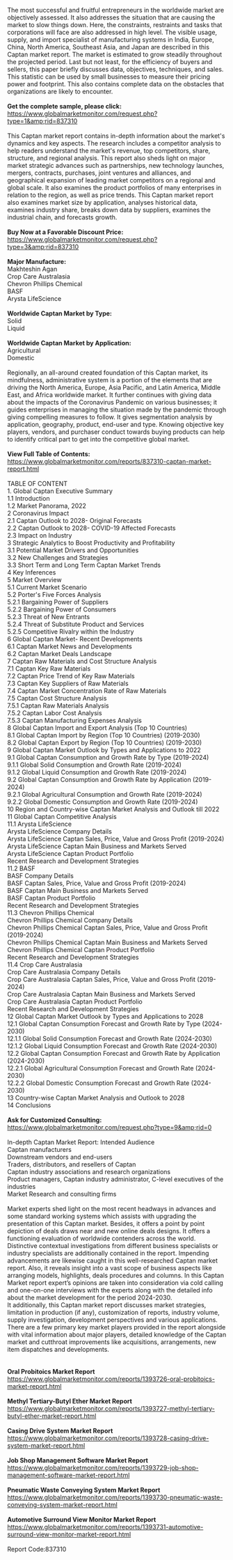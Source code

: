 The most successful and fruitful entrepreneurs in the worldwide market are objectively assessed. It also addresses the situation that are causing the market to slow things down. Here, the constraints, restraints and tasks that corporations will face are also addressed in high level. The visible usage, supply, and import specialist of manufacturing systems in India, Europe, China, North America, Southeast Asia, and Japan are described in this Captan market report. The market is estimated to grow steadily throughout the projected period. Last but not least, for the efficiency of buyers and sellers, this paper briefly discusses data, objectives, techniques, and sales. This statistic can be used by small businesses to measure their pricing power and footprint. This also contains complete data on the obstacles that organizations are likely to encounter.<br /><br /><strong>Get the complete sample, please click:</strong><br /><a href="https://www.globalmarketmonitor.com/request.php?type=1&amp;rid=837310">https://www.globalmarketmonitor.com/request.php?type=1&amp;rid=837310</a><br /><br />This Captan market report contains in-depth information about the market's dynamics and key aspects. The research includes a competitor analysis to help readers understand the market's revenue, top competitors, share, structure, and regional analysis. This report also sheds light on major market strategic advances such as partnerships, new technology launches, mergers, contracts, purchases, joint ventures and alliances, and geographical expansion of leading market competitors on a regional and global scale. It also examines the product portfolios of many enterprises in relation to the region, as well as price trends. This Captan market report also examines market size by application, analyses historical data, examines industry share, breaks down data by suppliers, examines the industrial chain, and forecasts growth.<br /><br /><strong>Buy Now at a Favorable Discount Price:</strong><br /><a href="https://www.globalmarketmonitor.com/request.php?type=3&amp;rid=837310">https://www.globalmarketmonitor.com/request.php?type=3&amp;rid=837310</a><br /><br /><strong>Major Manufacture:</strong><br /> Makhteshin Agan <br />Crop Care Australasia <br />Chevron Phillips Chemical <br />BASF <br />Arysta LifeScience <br /><br /><strong>Worldwide Captan Market by Type:</strong><br />Solid <br />Liquid <br /><br /><strong>Worldwide Captan Market by Application:</strong><br />Agricultural <br />Domestic <br /><br />Regionally, an all-around created foundation of this Captan market, its mindfulness, administrative system is a portion of the elements that are driving the North America, Europe, Asia Pacific, and Latin America, Middle East, and Africa worldwide market. It further continues with giving data about the impacts of the Coronavirus Pandemic on various businesses; it guides enterprises in managing the situation made by the pandemic through giving compelling measures to follow. It gives segmentation analysis by application, geography, product, end-user and type. Knowing objective key players, vendors, and purchaser conduct towards buying products can help to identify critical part to get into the competitive global market.<br /><br /><strong>View Full Table of Contents:</strong><br /><a href="https://www.globalmarketmonitor.com/reports/837310-captan-market-report.html">https://www.globalmarketmonitor.com/reports/837310-captan-market-report.html</a><br /><br />TABLE OF CONTENT<br />1. Global Captan Executive Summary<br />1.1 Introduction<br />1.2 Market Panorama, 2022<br />2 Coronavirus Impact<br />2.1 Captan Outlook to 2028- Original Forecasts<br />2.2 Captan Outlook to 2028- COVID-19 Affected Forecasts<br />2.3 Impact on Industry<br />3 Strategic Analytics to Boost Productivity and Profitability<br />3.1 Potential Market Drivers and Opportunities<br />3.2 New Challenges and Strategies<br />3.3 Short Term and Long Term Captan Market Trends<br />4 Key Inferences<br />5 Market Overview<br />5.1 Current Market Scenario<br />5.2 Porter's Five Forces Analysis<br />5.2.1 Bargaining Power of Suppliers<br />5.2.2 Bargaining Power of Consumers<br />5.2.3 Threat of New Entrants<br />5.2.4 Threat of Substitute Product and Services<br />5.2.5 Competitive Rivalry within the Industry<br />6 Global Captan Market- Recent Developments<br />6.1 Captan Market News and Developments<br />6.2 Captan Market Deals Landscape<br />7 Captan Raw Materials and Cost Structure Analysis<br />7.1 Captan Key Raw Materials<br />7.2 Captan Price Trend of Key Raw Materials<br />7.3 Captan Key Suppliers of Raw Materials<br />7.4 Captan Market Concentration Rate of Raw Materials<br />7.5 Captan Cost Structure Analysis<br />7.5.1 Captan Raw Materials Analysis<br />7.5.2 Captan Labor Cost Analysis<br />7.5.3 Captan Manufacturing Expenses Analysis<br />8 Global Captan Import and Export Analysis (Top 10 Countries)<br />8.1 Global Captan Import by Region (Top 10 Countries) (2019-2030)<br />8.2 Global Captan Export by Region (Top 10 Countries) (2019-2030)<br />9 Global Captan Market Outlook by Types and Applications to 2022<br />9.1 Global Captan Consumption and Growth Rate by Type (2019-2024)<br />9.1.1 Global Solid Consumption and Growth Rate (2019-2024)<br />9.1.2 Global Liquid Consumption and Growth Rate (2019-2024)<br />9.2 Global Captan Consumption and Growth Rate by Application (2019-2024)<br />9.2.1  Global Agricultural Consumption and Growth Rate (2019-2024)<br />9.2.2  Global Domestic Consumption and Growth Rate (2019-2024)<br />10 Region and Country-wise Captan Market Analysis and Outlook till 2022<br />11 Global Captan Competitive Analysis<br />11.1 Arysta LifeScience<br />Arysta LifeScience Company Details<br />Arysta LifeScience Captan Sales, Price, Value and Gross Profit (2019-2024)<br />Arysta LifeScience Captan Main Business and Markets Served<br />Arysta LifeScience Captan Product Portfolio<br />Recent Research and Development Strategies<br />11.2 BASF<br />BASF Company Details<br />BASF Captan Sales, Price, Value and Gross Profit (2019-2024)<br />BASF Captan Main Business and Markets Served<br />BASF Captan Product Portfolio<br />Recent Research and Development Strategies<br />11.3 Chevron Phillips Chemical<br />Chevron Phillips Chemical Company Details<br />Chevron Phillips Chemical Captan Sales, Price, Value and Gross Profit (2019-2024)<br />Chevron Phillips Chemical Captan Main Business and Markets Served<br />Chevron Phillips Chemical Captan Product Portfolio<br />Recent Research and Development Strategies<br />11.4 Crop Care Australasia<br />Crop Care Australasia Company Details<br />Crop Care Australasia Captan Sales, Price, Value and Gross Profit (2019-2024)<br />Crop Care Australasia Captan Main Business and Markets Served<br />Crop Care Australasia Captan Product Portfolio<br />Recent Research and Development Strategies<br />12 Global Captan Market Outlook by Types and Applications to 2028<br />12.1 Global Captan Consumption Forecast and Growth Rate by Type (2024-2030)<br />12.1.1 Global Solid Consumption Forecast and Growth Rate (2024-2030)<br />12.1.2 Global Liquid Consumption Forecast and Growth Rate (2024-2030)<br />12.2 Global Captan Consumption Forecast and Growth Rate by Application (2024-2030)<br />12.2.1 Global Agricultural Consumption Forecast and Growth Rate (2024-2030)<br />12.2.2 Global Domestic Consumption Forecast and Growth Rate (2024-2030)<br />13 Country-wise Captan Market Analysis and Outlook to 2028<br />14 Conclusions<br /><br /><strong>Ask for Customized Consulting:</strong><br /><a href="https://www.globalmarketmonitor.com/request.php?type=9&amp;rid=0">https://www.globalmarketmonitor.com/request.php?type=9&amp;rid=0</a><br /><br />In-depth Captan Market Report: Intended Audience<br />Captan manufacturers<br />Downstream vendors and end-users<br />Traders, distributors, and resellers of Captan<br />Captan industry associations and research organizations<br />Product managers, Captan industry administrator, C-level executives of the industries<br />Market Research and consulting firms<br /><br />Market experts shed light on the most recent headways in advances and some standard working systems which assists with upgrading the presentation of this Captan market. Besides, it offers a point by point depiction of deals draws near and new online deals designs. It offers a functioning evaluation of worldwide contenders across the world. Distinctive contextual investigations from different business specialists or industry specialists are additionally contained in the report. Impending advancements are likewise caught in this well-researched Captan market report. Also, it reveals insight into a vast scope of business aspects like arranging models, highlights, deals procedures and columns. In this Captan Market report expert’s opinions are taken into consideration via cold calling and one-on-one interviews with the experts along with the detailed info about the market development for the period 2024-2030. <br />It additionally, this Captan market report discusses market strategies, limitation in production (if any), customization of reports, industry volume, supply investigation, development perspectives and various applications. There are a few primary key market players provided in the report alongside with vital information about major players, detailed knowledge of the Captan market and cutthroat improvements like acquisitions, arrangements, new item dispatches and developments.<br /><br /><strong><br /></strong><strong>Oral Probitoics Market Report</strong><br /><a href="https://www.globalmarketmonitor.com/reports/1393726-oral-probitoics-market-report.html">https://www.globalmarketmonitor.com/reports/1393726-oral-probitoics-market-report.html</a><br /><br /><strong>Methyl Tertiary-Butyl Ether Market Report</strong><br /><a href="https://www.globalmarketmonitor.com/reports/1393727-methyl-tertiary-butyl-ether-market-report.html">https://www.globalmarketmonitor.com/reports/1393727-methyl-tertiary-butyl-ether-market-report.html</a><br /><br /><strong>Casing Drive System Market Report</strong><br /><a href="https://www.globalmarketmonitor.com/reports/1393728-casing-drive-system-market-report.html">https://www.globalmarketmonitor.com/reports/1393728-casing-drive-system-market-report.html</a><br /><br /><strong>Job Shop Management Software Market Report</strong><br /><a href="https://www.globalmarketmonitor.com/reports/1393729-job-shop-management-software-market-report.html">https://www.globalmarketmonitor.com/reports/1393729-job-shop-management-software-market-report.html</a><br /><br /><strong>Pneumatic Waste Conveying System Market Report</strong><br /><a href="https://www.globalmarketmonitor.com/reports/1393730-pneumatic-waste-conveying-system-market-report.html">https://www.globalmarketmonitor.com/reports/1393730-pneumatic-waste-conveying-system-market-report.html</a><br /><br /><strong>Automotive Surround View Monitor Market Report</strong><br /><a href="https://www.globalmarketmonitor.com/reports/1393731-automotive-surround-view-monitor-market-report.html">https://www.globalmarketmonitor.com/reports/1393731-automotive-surround-view-monitor-market-report.html</a><br /><br />Report Code:837310</p>
